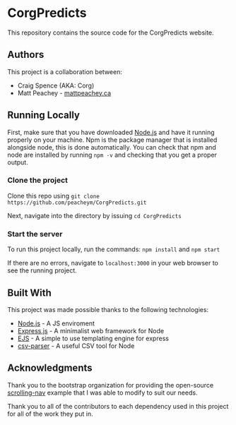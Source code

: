 # CorgPredicts
This repository contains the source code for the CorgPredicts website.


## Authors
This project is a collaboration between: 
* Craig Spence (AKA: Corg)
* Matt Peachey - [mattpeachey.ca](https://mattpeachey.ca)


## Running Locally
First, make sure that you have downloaded [Node.js](https://nodejs.org/en/download/) and have it running properly on your machine.  Npm is the package manager that is installed alongside node, this is done automatically. You can check that npm and node are installed by running `npm -v` and checking that you get a proper output. 

### Clone the project
Clone this repo using `git clone https://github.com/peacheym/CorgPredicts.git` 

Next, navigate into the directory by issuing `cd CorgPredicts`

### Start the server

To run this project locally, run the commands:
`npm install` and `npm start`

If there are no errors, navigate to `localhost:3000` in your web browser to see the running project.


## Built With
This project was made possible thanks to the following technologies:
* [Node.js](https://nodejs.org/en/) - A JS enviroment
* [Express.js](https://expressjs.com/) - A minimalist web framework for Node
* [EJS](https://ejs.co/) - A simple to use templating engine for express
* [csv-parser](https://www.npmjs.com/package/csv-parser) - A useful CSV tool for Node


## Acknowledgments
Thank you to the bootstrap organization for providing the open-source [scrolling-nav](https://startbootstrap.com/previews/scrolling-nav/) example that I was able to modify to suit our needs.

Thank you to all of the contributors to each dependency used in this project for all of the work they put in.

